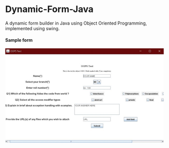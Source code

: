 # Dynamic-Form-Java
A dynamic form builder in Java using Object Oriented Programming, implemented using swing.

<h4>Sample form</h4>

![alt image](https://github.com/Vedank99/Dynamic-Form-Java/blob/main/pics/Sample%20Form.jpg?raw=true "Sample form")
